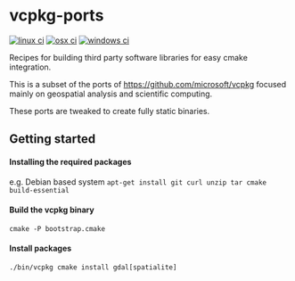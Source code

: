# vcpkg-ports
[![linux ci](https://github.com/VITObelgium/vcpkg-ports/workflows/CI-linux/badge.svg)](https://github.com/VITObelgium/vcpkg-ports/actions?query=workflow%3ACI-linux)
[![osx ci](https://github.com/VITObelgium/vcpkg-ports/workflows/CI-osx/badge.svg)](https://github.com/VITObelgium/vcpkg-ports/actions?query=workflow%3ACI-osx)
[![windows ci](https://github.com/VITObelgium/vcpkg-ports/workflows/CI-windows/badge.svg)](https://github.com/VITObelgium/vcpkg-ports/actions?query=workflow%3ACI-windows)

Recipes for building third party software libraries for easy cmake integration.

This is a subset of the ports of https://github.com/microsoft/vcpkg focused mainly on geospatial analysis and scientific computing.

These ports are tweaked to create fully static binaries.

## Getting started
#### Installing the required packages
e.g. Debian based system
```apt-get install git curl unzip tar cmake build-essential```
#### Build the vcpkg binary
```cmake -P bootstrap.cmake```
#### Install packages
```./bin/vcpkg cmake install gdal[spatialite]```
